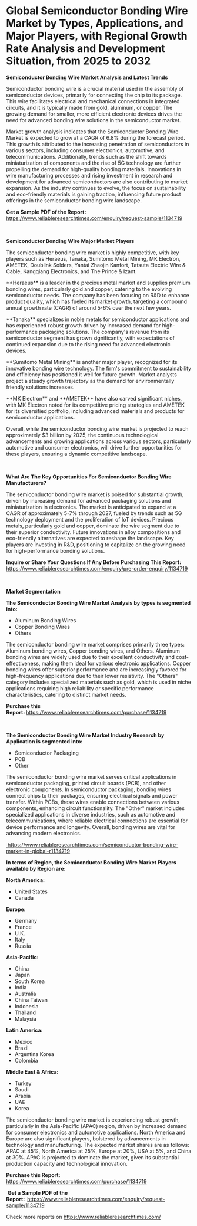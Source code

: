 <p><h1>Global Semiconductor Bonding Wire Market by Types, Applications, and Major Players, with Regional Growth Rate Analysis and Development Situation, from 2025 to 2032</h1></p><p><strong>Semiconductor Bonding Wire Market Analysis and Latest Trends</strong></p>
<p><p>Semiconductor bonding wire is a crucial material used in the assembly of semiconductor devices, primarily for connecting the chip to its package. This wire facilitates electrical and mechanical connections in integrated circuits, and it is typically made from gold, aluminum, or copper. The growing demand for smaller, more efficient electronic devices drives the need for advanced bonding wire solutions in the semiconductor market.</p><p>Market growth analysis indicates that the Semiconductor Bonding Wire Market is expected to grow at a CAGR of 6.8% during the forecast period. This growth is attributed to the increasing penetration of semiconductors in various sectors, including consumer electronics, automotive, and telecommunications. Additionally, trends such as the shift towards miniaturization of components and the rise of 5G technology are further propelling the demand for high-quality bonding materials. Innovations in wire manufacturing processes and rising investment in research and development for advanced semiconductors are also contributing to market expansion. As the industry continues to evolve, the focus on sustainability and eco-friendly materials is gaining traction, influencing future product offerings in the semiconductor bonding wire landscape.</p></p>
<p><strong>Get a Sample PDF of the Report:&nbsp;</strong> <a href="https://www.reliableresearchtimes.com/enquiry/request-sample/1134719?utm_campaign=3313&utm_medium=2&utm_source=Github&utm_content=ia&utm_term=25032025&utm_id=semiconductor-bonding-wire">https://www.reliableresearchtimes.com/enquiry/request-sample/1134719</a></p>
<p>&nbsp;</p>
<p><strong>Semiconductor Bonding Wire Major Market Players</strong></p>
<p><p>The semiconductor bonding wire market is highly competitive, with key players such as Heraeus, Tanaka, Sumitomo Metal Mining, MK Electron, AMETEK, Doublink Solders, Yantai Zhaojin Kanfort, Tatsuta Electric Wire & Cable, Kangqiang Electronics, and The Prince & Izant.</p><p>**Heraeus** is a leader in the precious metal market and supplies premium bonding wires, particularly gold and copper, catering to the evolving semiconductor needs. The company has been focusing on R&D to enhance product quality, which has fueled its market growth, targeting a compound annual growth rate (CAGR) of around 5-6% over the next few years.</p><p>**Tanaka** specializes in noble metals for semiconductor applications and has experienced robust growth driven by increased demand for high-performance packaging solutions. The company's revenue from its semiconductor segment has grown significantly, with expectations of continued expansion due to the rising need for advanced electronic devices.</p><p>**Sumitomo Metal Mining** is another major player, recognized for its innovative bonding wire technology. The firm's commitment to sustainability and efficiency has positioned it well for future growth. Market analysts project a steady growth trajectory as the demand for environmentally friendly solutions increases.</p><p>**MK Electron** and **AMETEK** have also carved significant niches, with MK Electron noted for its competitive pricing strategies and AMETEK for its diversified portfolio, including advanced materials and products for semiconductor applications.</p><p>Overall, while the semiconductor bonding wire market is projected to reach approximately $3 billion by 2025, the continuous technological advancements and growing applications across various sectors, particularly automotive and consumer electronics, will drive further opportunities for these players, ensuring a dynamic competitive landscape.</p></p>
<p>&nbsp;</p>
<p><strong>What Are The Key Opportunities For Semiconductor Bonding Wire Manufacturers?</strong></p>
<p><p>The semiconductor bonding wire market is poised for substantial growth, driven by increasing demand for advanced packaging solutions and miniaturization in electronics. The market is anticipated to expand at a CAGR of approximately 5-7% through 2027, fueled by trends such as 5G technology deployment and the proliferation of IoT devices. Precious metals, particularly gold and copper, dominate the wire segment due to their superior conductivity. Future innovations in alloy compositions and eco-friendly alternatives are expected to reshape the landscape. Key players are investing in R&D, positioning to capitalize on the growing need for high-performance bonding solutions.</p></p>
<p><strong>Inquire or Share Your Questions If Any Before Purchasing This Report:</strong> <a href="https://www.reliableresearchtimes.com/enquiry/pre-order-enquiry/1134719?utm_campaign=3313&utm_medium=2&utm_source=Github&utm_content=ia&utm_term=25032025&utm_id=semiconductor-bonding-wire">https://www.reliableresearchtimes.com/enquiry/pre-order-enquiry/1134719</a></p>
<p>&nbsp;</p>
<p><strong>Market Segmentation</strong></p>
<p><strong>The Semiconductor Bonding Wire Market Analysis by types is segmented into:</strong></p>
<p><ul><li>Aluminum Bonding Wires</li><li>Copper Bonding Wires</li><li>Others</li></ul></p>
<p><p>The semiconductor bonding wire market comprises primarily three types: Aluminum bonding wires, Copper bonding wires, and Others. Aluminum bonding wires are widely used due to their excellent conductivity and cost-effectiveness, making them ideal for various electronic applications. Copper bonding wires offer superior performance and are increasingly favored for high-frequency applications due to their lower resistivity. The "Others" category includes specialized materials such as gold, which is used in niche applications requiring high reliability or specific performance characteristics, catering to distinct market needs.</p></p>
<p><strong>Purchase this Report:&nbsp;</strong><a href="https://www.reliableresearchtimes.com/purchase/1134719?utm_campaign=3313&utm_medium=2&utm_source=Github&utm_content=ia&utm_term=25032025&utm_id=semiconductor-bonding-wire">https://www.reliableresearchtimes.com/purchase/1134719</a></p>
<p>&nbsp;</p>
<p><strong>The Semiconductor Bonding Wire Market Industry Research by Application is segmented into:</strong></p>
<p><ul><li>Semiconductor Packaging</li><li>PCB</li><li>Other</li></ul></p>
<p><p>The semiconductor bonding wire market serves critical applications in semiconductor packaging, printed circuit boards (PCB), and other electronic components. In semiconductor packaging, bonding wires connect chips to their packages, ensuring electrical signals and power transfer. Within PCBs, these wires enable connections between various components, enhancing circuit functionality. The "Other" market includes specialized applications in diverse industries, such as automotive and telecommunications, where reliable electrical connections are essential for device performance and longevity. Overall, bonding wires are vital for advancing modern electronics.</p></p>
<p><a href="https://www.reliableresearchtimes.com/semiconductor-bonding-wire-market-in-global-r1134719?utm_campaign=3313&utm_medium=2&utm_source=Github&utm_content=ia&utm_term=25032025&utm_id=semiconductor-bonding-wire">&nbsp;https://www.reliableresearchtimes.com/semiconductor-bonding-wire-market-in-global-r1134719</a></p>
<p><strong>In terms of Region, the Semiconductor Bonding Wire Market Players available by Region are:</strong></p>
<p>
    <p> <strong> North America: </strong>
        <ul>
            <li>United States</li>
            <li>Canada</li>
        </ul>
        </p> 
    <p> <strong> Europe: </strong>
        <ul>
            <li>Germany</li>
            <li>France</li>
            <li>U.K.</li>
            <li>Italy</li>
            <li>Russia</li>
        </ul>
        </p> 
    <p> <strong> Asia-Pacific: </strong>
        <ul>
            <li>China</li>
            <li>Japan</li>
            <li>South Korea</li>
            <li>India</li>
            <li>Australia</li>
            <li>China Taiwan</li>
            <li>Indonesia</li>
            <li>Thailand</li>
            <li>Malaysia</li>
        </ul>
        </p> 
    <p> <strong> Latin America: </strong>
        <ul>
            <li>Mexico</li>
            <li>Brazil</li>
            <li>Argentina Korea</li>
            <li>Colombia</li>
        </ul>
        </p> 
    <p> <strong> Middle East & Africa: </strong>
        <ul>
            <li>Turkey</li>
            <li>Saudi</li>
            <li>Arabia</li>
            <li>UAE</li>
            <li>Korea</li>
        </ul>
    </p>
    </p>
<p><p>The semiconductor bonding wire market is experiencing robust growth, particularly in the Asia-Pacific (APAC) region, driven by increased demand for consumer electronics and automotive applications. North America and Europe are also significant players, bolstered by advancements in technology and manufacturing. The expected market shares are as follows: APAC at 45%, North America at 25%, Europe at 20%, USA at 5%, and China at 30%. APAC is projected to dominate the market, given its substantial production capacity and technological innovation.</p></p>
<p><strong>Purchase this Report: </strong><a href="https://www.reliableresearchtimes.com/purchase/1134719?utm_campaign=3313&utm_medium=2&utm_source=Github&utm_content=ia&utm_term=25032025&utm_id=semiconductor-bonding-wire">https://www.reliableresearchtimes.com/purchase/1134719</a></p>
<p>&nbsp;<strong>Get a Sample PDF of the Report:&nbsp;&nbsp;</strong><a href="https://www.reliableresearchtimes.com/enquiry/request-sample/1134719?utm_campaign=3313&utm_medium=2&utm_source=Github&utm_content=ia&utm_term=25032025&utm_id=semiconductor-bonding-wire">https://www.reliableresearchtimes.com/enquiry/request-sample/1134719</a></p>
<p><strong></strong></p>
<p>Check more reports on <a href="https://www.reliableresearchtimes.com/?utm_campaign=3313&utm_medium=2&utm_source=Github&utm_content=ia&utm_term=25032025&utm_id=semiconductor-bonding-wire">https://www.reliableresearchtimes.com/</a></p>